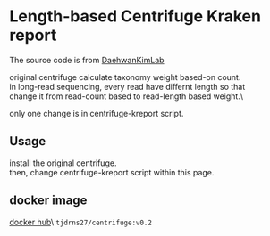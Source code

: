 # Length-based Centrifuge Kraken report

The source code is from [DaehwanKimLab](https://github.com/DaehwanKimLab/centrifuge)

original centrifuge calculate taxonomy weight based-on count.\
in long-read sequencing, every read have differnt length so that\
change it from read-count based to read-length based weight.\

only one change is in centrifuge-kreport script.

## Usage

install the original centrifuge.\
then, change centrifuge-kreport script within this page.

## docker image

[docker hub](dockerhub/tjdrns27)\ 
`tjdrns27/centrifuge:v0.2`
